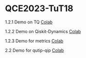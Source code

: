 # QCE2023-TuT18

1.2.1 Demo on TQ 
[Colab](https://colab.research.google.com/drive/1Bc7zNY4IX4Eh9AcHdS3Gy7vKPKhB5XqB?usp=sharing)

1.2.2 Demo on Qiskit-Dynamics
[Colab](https://colab.research.google.com/drive/1Tcgo9S7ZjO4Pw-iszpoTlSVYcig8hNRM?usp=sharing)

1.2.3 Demo for metrics
[Colab](https://colab.research.google.com/drive/1QRYUM4AU6fg6T0L3fshiA-JWC_no0bA4?usp=sharing)


2.2 Demo for qutip-qip
[Colab](https://colab.research.google.com/github/zlianghahaha/QCE2023-TuT18/blob/main/qutip_qip_transmon_tutorial.ipynb)
